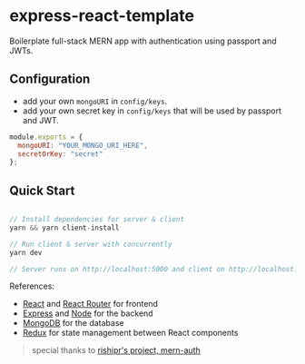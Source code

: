 # express-react-template
Boilerplate full-stack MERN app with authentication using passport and JWTs.

## Configuration

- add your own `mongoURI` in `config/keys`.
- add your own secret key in `config/keys` that will be used by passport and JWT.

```javascript
module.exports = {
  mongoURI: "YOUR_MONGO_URI_HERE",
  secretOrKey: "secret"
};
```

## Quick Start

```javascript

// Install dependencies for server & client
yarn && yarn client-install

// Run client & server with concurrently
yarn dev

// Server runs on http://localhost:5000 and client on http://localhost:3000
```

References:

- [React](https://reactjs.org) and [React Router](https://reacttraining.com/react-router/) for frontend
- [Express](http://expressjs.com/) and [Node](https://nodejs.org/en/) for the backend
- [MongoDB](https://www.mongodb.com/) for the database
- [Redux](https://redux.js.org/basics/usagewithreact) for state management between React components

> special thanks to [rishipr's project, mern-auth](https://github.com/rishipr/mern-auth)

